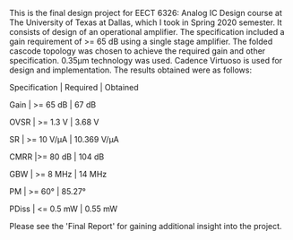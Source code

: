 This is the final design project for EECT 6326: Analog IC Design course at The University of Texas at Dallas, which I took in Spring 2020 semester. It consists of design of an operational amplifier. The specification included a gain requirement of >= 65 dB using a single stage amplifier. The folded cascode topology was chosen to achieve the required gain and other specification. 0.35µm technology was used. Cadence Virtuoso is used for design and implementation. The results obtained were as follows:


Specification	                   | Required	                | Obtained

   Gain 	                   | >= 65 dB	                | 67 dB
   
   OVSR	                          | >= 1.3 V                      | 3.68 V

   SR	                          | >= 10 V/µA	                | 10.369 V/µA                
         
   CMRR	                          |>= 80 dB	                 | 104 dB
	
   GBW	                          | >= 8 MHz	                 | 14 MHz

   PM	                            | >= 60°	                 | 85.27°

   PDiss                        | <= 0.5 mW	                 | 0.55 mW
   
 Please see the 'Final Report' for gaining additional insight into the project.
 










	


